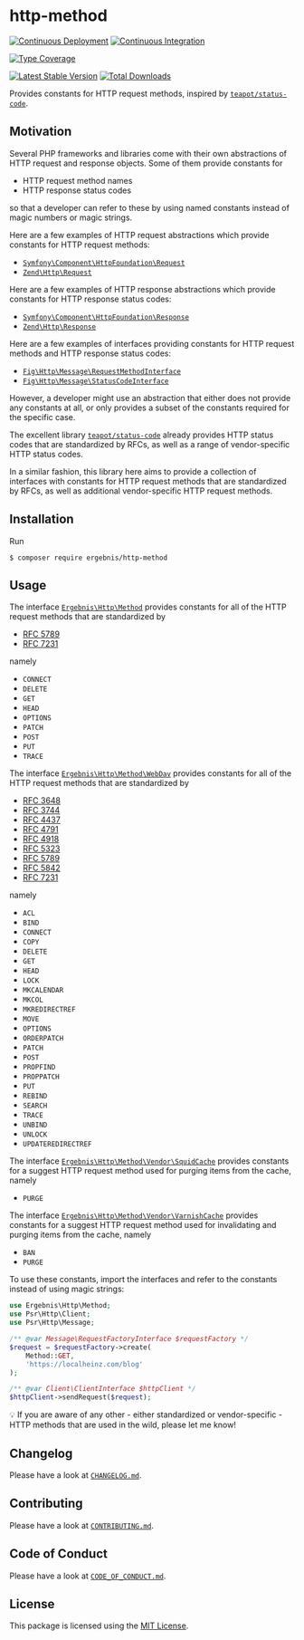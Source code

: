 # http-method

[![Continuous Deployment](https://github.com/ergebnis/http-method/workflows/Continuous%20Deployment/badge.svg)](https://github.com/ergebnis/http-method/actions)
[![Continuous Integration](https://github.com/ergebnis/http-method/workflows/Continuous%20Integration/badge.svg)](https://github.com/ergebnis/http-method/actions)

[![Type Coverage](https://shepherd.dev/github/ergebnis/http-method/coverage.svg)](https://shepherd.dev/github/ergebnis/http-method)

[![Latest Stable Version](https://poser.pugx.org/ergebnis/http-method/v/stable)](https://packagist.org/packages/ergebnis/http-method)
[![Total Downloads](https://poser.pugx.org/ergebnis/http-method/downloads)](https://packagist.org/packages/ergebnis/http-method)

Provides constants for HTTP request methods, inspired by [`teapot/status-code`](https://github.com/teapot-php/status-code).

## Motivation

Several PHP frameworks and libraries come with their own abstractions of HTTP request and response objects. Some of them provide constants for

- HTTP request method names
- HTTP response status codes

so that a developer can refer to these by using named constants instead of magic numbers or magic strings.

Here are a few examples of HTTP request abstractions which provide constants for HTTP request methods:

* [`Symfony\Component\HttpFoundation\Request`](https://github.com/symfony/http-foundation/blob/v4.3.2/Request.php#L41-L50)
* [`Zend\Http\Request`](https://github.com/zendframework/zend-http/blob/release-2.10.0/src/Request.php#L26-L35)

Here are a few examples of HTTP response abstractions which provide constants for HTTP response status codes:

* [`Symfony\Component\HttpFoundation\Response`](https://github.com/symfony/http-foundation/blob/v4.3.2/Response.php#L21-L88)
* [`Zend\Http\Response`](https://github.com/zendframework/zend-http/blob/release-2.10.0/src/Response.php#L24-L88)

Here are a few examples of interfaces providing constants for HTTP request methods and HTTP response status codes:

* [`Fig\Http\Message\RequestMethodInterface`](https://github.com/php-fig/http-message-util/blob/1.1.3/src/RequestMethodInterface.php#L24-L33)
* [`Fig\Http\Message\StatusCodeInterface`](https://github.com/php-fig/http-message-util/blob/1.1.3/src/StatusCodeInterface.php#L39-L106)

However, a developer might use an abstraction that either does not provide any constants at all, or only provides a subset of the constants required for the specific case.

The excellent library [`teapot/status-code`](https://github.com/teapot-php/status-code) already provides HTTP status codes that are standardized by RFCs, as well as a range of vendor-specific HTTP status codes.

In a similar fashion, this library here aims to provide a collection of interfaces with constants for HTTP request methods that are standardized by RFCs, as well as additional vendor-specific HTTP request methods.

## Installation

Run

```
$ composer require ergebnis/http-method
```

## Usage

The interface [`Ergebnis\Http\Method`](/src/Method.php) provides constants for all of the HTTP request methods that are standardized by

* [RFC 5789](https://tools.ietf.org/html/rfc5789)
* [RFC 7231](https://tools.ietf.org/html/rfc7231)

namely

* `CONNECT`
* `DELETE`
* `GET`
* `HEAD`
* `OPTIONS`
* `PATCH`
* `POST`
* `PUT`
* `TRACE`

The interface [`Ergebnis\Http\Method\WebDav`](/src/Method/WebDav.php) provides constants for all of the HTTP request methods that are standardized by

- [RFC 3648](https://tools.ietf.org/html/rfc3648)
- [RFC 3744](https://tools.ietf.org/html/rfc3744)
- [RFC 4437](https://tools.ietf.org/html/rfc4437)
- [RFC 4791](https://tools.ietf.org/html/rfc4791)
- [RFC 4918](https://tools.ietf.org/html/rfc4918)
- [RFC 5323](https://tools.ietf.org/html/rfc5323)
- [RFC 5789](https://tools.ietf.org/html/rfc5789)
- [RFC 5842](https://tools.ietf.org/html/rfc5842)
- [RFC 7231](https://tools.ietf.org/html/rfc7231)

namely

- `ACL`
- `BIND`
- `CONNECT`
- `COPY`
- `DELETE`
- `GET`
- `HEAD`
- `LOCK`
- `MKCALENDAR`
- `MKCOL`
- `MKREDIRECTREF`
- `MOVE`
- `OPTIONS`
- `ORDERPATCH`
- `PATCH`
- `POST`
- `PROPFIND`
- `PROPPATCH`
- `PUT`
- `REBIND`
- `SEARCH`
- `TRACE`
- `UNBIND`
- `UNLOCK`
- `UPDATEREDIRECTREF`

The interface [`Ergebnis\Http\Method\Vendor\SquidCache`](/src/Method/Vendor/SquidCache.php) provides constants for a suggest HTTP request method used for purging items from the cache,
namely

- `PURGE`

The interface [`Ergebnis\Http\Method\Vendor\VarnishCache`](/src/Method/Vendor/VarnishCache.php) provides constants for a suggest HTTP request method used for invalidating and purging items from the cache, namely

- `BAN`
- `PURGE`

To use these constants, import the interfaces and refer to the constants instead of using magic strings:

```php
use Ergebnis\Http\Method;
use Psr\Http\Client;
use Psr\Http\Message;

/** @var Message\RequestFactoryInterface $requestFactory */
$request = $requestFactory->create(
    Method::GET,
    'https://localheinz.com/blog'
);

/** @var Client\ClientInterface $httpClient */
$httpClient->sendRequest($request);
```

:bulb: If you are aware of any other - either standardized or vendor-specific - HTTP methods that are used in the wild, please let me know!

## Changelog

Please have a look at [`CHANGELOG.md`](CHANGELOG.md).

## Contributing

Please have a look at [`CONTRIBUTING.md`](.github/CONTRIBUTING.md).

## Code of Conduct

Please have a look at [`CODE_OF_CONDUCT.md`](https://github.com/ergebnis/.github/blob/master/CODE_OF_CONDUCT.md).

## License

This package is licensed using the [MIT License](LICENSE.md).
